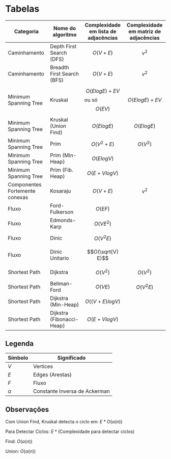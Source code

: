 # Tabelas

| Categoria                      | Nome do algoritmo          | Complexidade em lista de adjacências | Complexidade em matriz de adjacências |
| ------------------------------ | -------------------------- | ------------------------------------ | ------------------------------------- |
| Caminhamento                   | Depth First Search (DFS)   | $$O(V+E)$$                           | $$v^2$$                               |
| Caminhamento                   | Breadth First Search (BFS) | $$O(V+E)$$                           | $$v^2$$                               |
| Minimum Spanning Tree          | Kruskal                    | $$O(E log E) + EV$$ ou só $$O(EV)$$  | $$O(E log E) + EV$$                   |
| Minimum Spanning Tree          | Kruskal (Union Find)       | $$O(E log E)$$                       | $$O(E log E)$$                        |
| Minimum Spanning Tree          | Prim                       | $$O(V^2 + E)$$                       | $$O(V^2)$$                            |
| Minimum Spanning Tree          | Prim (Min-Heap)            | $$O(E log V)$$                       |                                       |
| Minimum Spanning Tree          | Prim (Fib. Heap)           | $$O(E + V log V)$$                   |                                       |
| Componentes Fortemente conexas | Kosaraju                   | $$O(V+E)$$                           | $$v^2$$                               |
| Fluxo                          | Ford-Fulkerson             | $$O(EF)$$                            |                                       |
| Fluxo                          | Edmonds-Karp               | $$O(VE^2)$$                          |                                       |
| Fluxo                          | Dinic                      | $$O(V^2 E)$$                         |                                       |
| Fluxo                          | Dinic Unitario             | $$O(\sqrt{V} E)$$                    |                                       |
| Shortest Path                  | Dijkstra                   | $$O(V^2)$$                           | $$O(V^2)$$                            |
| Shortest Path                  | Bellman-Ford               | $$O(VE)$$                            | $$O(V^2 E)$$                          |
| Shortest Path                  | Dijkstra (Min-Heap)        | $$O((V+E) log V)$$                   |                                       |
| Shortest Path                  | Dijkstra (Fibonacci-Heap)  | $$O(E+V log V)$$                     |                                       |

## Legenda

| Símbolo  | Significado                   |
| -------- | ----------------------------- |
| $V$      | Vertices                      |
| $E$      | Edges (Arestas)               |
| $F$      | Fluxo                         |
| $\alpha$ | Constante Inversa de Ackerman |

## Observações

Com Union Find, Kruskal detecta o ciclo em: $E*O(\alpha(n))$

Para Detectar Ciclos: $E*(\text{Complexidade para detectar ciclos})$

Find: $O(\alpha(n))$

Union: $O(\alpha(n))$
